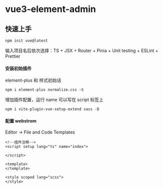 # vue3-element-admin
## 快速上手
```shell
npm init vue@latest
```
输入项目名后依次选择：TS + JSX + Router + Pinia + Unit testing + ESLint + Prettier
#### 安装初始插件
element-plus 和 样式初始话
```
npm i element-plus normalize.css -S
```
增加插件配置，运行 name 可以写在 script 标签上
```
npm i vite-plugin-vue-setup-extend sass -D
```
#### 配置 webstrom
Editor -> File and Code Templates
```vue
<!--组件注释-->
<script setup lang="ts" name="index">

</script>

<template>
</template>

<style scoped lang="scss">
</style>
```


## 
